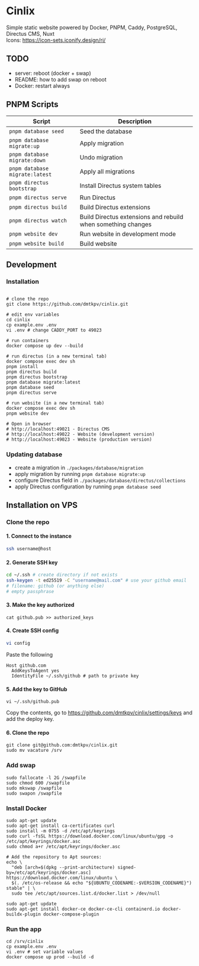 # Cinlix
Simple static website powered by Docker, PNPM, Caddy, PostgreSQL, Directus CMS, Nuxt  
Icons: https://icon-sets.iconify.design/ri/

## TODO
- server: reboot (docker + swap)
- README: how to add swap on reboot
- Docker: restart always


## PNPM Scripts

| Script                                           | Description                                                  |
|--------------------------------------------------|--------------------------------------------------------------|
| `pnpm database seed`                             | Seed the database                                            |
| `pnpm database migrate:up`                       | Apply migration                                              |
| `pnpm database migrate:down`                     | Undo migration                                               |
| `pnpm database migrate:latest`                   | Apply all migrations                                         |
| `pnpm directus bootstrap`                        | Install Directus system tables                               |
| `pnpm directus serve`                            | Run Directus                                                 |
| `pnpm directus build`                            | Build Directus extensions                                    |
| `pnpm directus watch`                            | Build Directus extensions and rebuild when something changes |
| `pnpm website dev`                               | Run website in development mode                              |
| `pnpm website build`                             | Build website                                                |


## Development

### Installation
```shell

# clone the repo
git clone https://github.com/dmtkpv/cinlix.git

# edit env variables
cd cinlix
cp example.env .env
vi .env # change CADDY_PORT to 49023

# run containers
docker compose up dev --build

# run directus (in a new terminal tab)
docker compose exec dev sh
pnpm install
pnpm directus build
pnpm directus bootstrap
pnpm database migrate:latest
pnpm database seed
pnpm directus serve 

# run website (in a new terminal tab)
docker compose exec dev sh
pnpm website dev

# Open in browser
# http://localhost:49021 - Directus CMS
# http://localhost:49022 - Website (development version)
# http://localhost:49023 - Website (production version)
```

### Updating database  
- create a migration in `./packages/database/migration`
- apply migration by running `pnpm database migrate:up`
- configure Directus field in `./packages/database/directus/collections`
- apply Directus configuration by running `pnpm database seed`


## Installation on VPS

### Clone the repo
#### 1. Connect to the instance
```sh
ssh username@host
```

#### 2. Generate SSH key
```sh
cd ~/.ssh # create directory if not exists
ssh-keygen -t ed25519 -C "username@mail.com" # use your github email
# filename: github (or anything else)
# empty passphrase
```

#### 3. Make the key authorized
```shell
cat github.pub >> authorized_keys
```

#### 4. Create SSH config
```sh
vi config
```
Paste the following
```shell
Host github.com
  AddKeysToAgent yes
  IdentityFile ~/.ssh/github # path to private key
```

#### 5. Add the key to GitHub
```shell
vi ~/.ssh/github.pub
```
Copy the contents, go to https://github.com/dmtkpv/cinlix/settings/keys and add the deploy key.

#### 6. Clone the repo
```
git clone git@github.com:dmtkpv/cinlix.git
sudo mv vacature /srv
```


### Add swap

```shell
sudo fallocate -l 2G /swapfile
sudo chmod 600 /swapfile
sudo mkswap /swapfile
sudo swapon /swapfile
```

### Install Docker

```shell
sudo apt-get update
sudo apt-get install ca-certificates curl
sudo install -m 0755 -d /etc/apt/keyrings
sudo curl -fsSL https://download.docker.com/linux/ubuntu/gpg -o /etc/apt/keyrings/docker.asc
sudo chmod a+r /etc/apt/keyrings/docker.asc

# Add the repository to Apt sources:
echo \
  "deb [arch=$(dpkg --print-architecture) signed-by=/etc/apt/keyrings/docker.asc] https://download.docker.com/linux/ubuntu \
  $(. /etc/os-release && echo "${UBUNTU_CODENAME:-$VERSION_CODENAME}") stable" | \
  sudo tee /etc/apt/sources.list.d/docker.list > /dev/null

sudo apt-get update
sudo apt-get install docker-ce docker-ce-cli containerd.io docker-buildx-plugin docker-compose-plugin
```


### Run the app
```shell
cd /srv/cinlix
cp example.env .env
vi .env # set variable values
docker compose up prod --build -d
```



